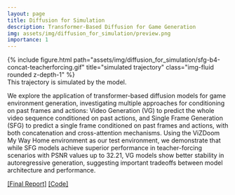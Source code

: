 ```yaml
---
layout: page
title: Diffusion for Simulation 
description: Transformer-Based Diffusion for Game Generation
img: assets/img/diffusion_for_simulation/preview.png
importance: 1
---
```


<div class="row">
    <div class="col-sm mt-3 mt-md-0">
        {% include figure.html path="assets/img/diffusion_for_simulation/sfg-b4-concat-teacherforcing.gif" title="simulated trajectory" class="img-fluid rounded z-depth-1" %}
    </div>
</div>
<div class="caption">
    This trajectory is simulated by the model.
</div>

We explore the application of transformer-based
diffusion models for game environment generation, investigating multiple approaches for conditioning on past frames and actions: Video Generation (VG) to predict the whole video sequence
conditioned on past actions, and Single Frame
Generation (SFG) to predict a single frame conditioned on past frames and actions, with both
concatenation and cross-attention mechanisms.
Using the ViZDoom My Way Home environment as our test environment, we demonstrate that
while SFG models achieve superior performance
in teacher-forcing scenarios with PSNR values
up to 32.21, VG models show better stability in
autoregressive generation, suggesting important
tradeoffs between model architecture and performance.

[[Final Report]](assets/pdf/Diffusion_for_Simulation.pdf) [[Code]](https://github.com/georgysavva/diffusion-for-simulation)
